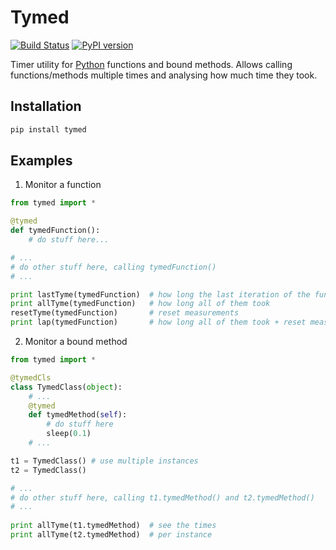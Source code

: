 Tymed
=====
[![Build Status](https://travis-ci.org/csabasulyok/tymed.svg?branch=master)](https://travis-ci.org/csabasulyok/tymed)
[![PyPI version](https://badge.fury.io/py/tymed.svg)](https://badge.fury.io/py/tymed)


Timer utility for [Python](https://www.python.org/) functions and bound methods. Allows calling functions/methods multiple times and analysing how much time they took.

## Installation ##
```bash
pip install tymed
```

## Examples ##

1. Monitor a function
```python
from tymed import *

@tymed
def tymedFunction():
    # do stuff here...

# ...
# do other stuff here, calling tymedFunction()
# ...

print lastTyme(tymedFunction)  # how long the last iteration of the function took
print allTyme(tymedFunction)   # how long all of them took
resetTyme(tymedFunction)       # reset measurements
print lap(tymedFunction)       # how long all of them took + reset measurements
```

2. Monitor a bound method

```python
from tymed import *

@tymedCls
class TymedClass(object):
    # ...
    @tymed
    def tymedMethod(self):
        # do stuff here
        sleep(0.1)
    # ...    

t1 = TymedClass() # use multiple instances
t2 = TymedClass()

# ...
# do other stuff here, calling t1.tymedMethod() and t2.tymedMethod()
# ...
    
print allTyme(t1.tymedMethod)  # see the times
print allTyme(t2.tymedMethod)  # per instance
```
